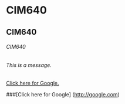 # CIM640

## CIM640

###### CIM640
###### This is a message.
[Click here for Google.](http://google.com)

###[Click here for Google] (http://google.com)